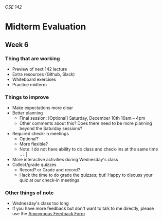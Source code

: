 _CSE 142_
# Midterm Evaluation
## Week 6

### Thing that are working

* Preview of next 142 lecture
* Extra resources (Github, Slack)
* Whiteboard exercises
* Practice midterm

### Things to improve

* Make expectations more clear
* Better planning
	* Final session: [Optional] Saturday, December 10th 10am – 4pm
	* Other comments about this? Does there need to be more planning beyond the Saturday sessions?
* Required check-in meetings
	* Optional?
	* More flexible?
	* Note: I do not have ability to do class and check-ins at the same time .. : [
* More interactive activities during Wednesday's class
* Collect/grade quizzes
	* Record? or Grade and record?
	* I lack the time to do grade the quizzes; but! Happy to discuss your quiz at our check-in meetings

### Other things of note

* Wednesday's class too long
* If you have more feedback but don't want to talk to me directly, please use the [Anonymous Feedback Form](https://goo.gl/forms/GENVWFVRAA0uEdWa2)
